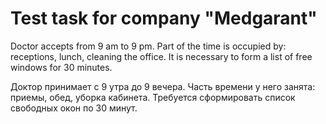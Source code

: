 # Test task for company "Medgarant"

Doctor accepts from 9 am to 9 pm.
Part of the time is occupied by: receptions, lunch, cleaning the office.
It is necessary to form a list of free windows for 30 minutes.


Доктор принимает с 9 утра до 9 вечера.
Часть времени у него занята: приемы, обед, уборка кабинета. 
Требуется сформировать список свободных окон по 30 минут.